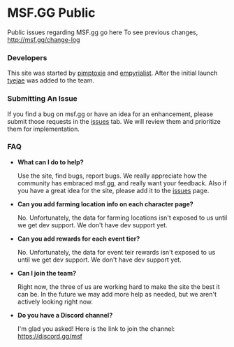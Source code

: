 # MSF.GG Public
Public issues regarding MSF.gg go here
To see previous changes, http://msf.gg/change-log

### Developers
This site was started by [pimptoxie](https://gitlab.com/drewk) and [empyrialist](https://gitlab.com/Empyrial). After the initial launch [tyejae](https://github.com/tyejae) was added to the team.

### Submitting An Issue
If you find a bug on msf.gg or have an idea for an enhancement, please submit those requests in the [issues](https://github.com/tyejae/msf.gg.public/issues) tab. We will review them and prioritize them for implementation. 

### FAQ
* **What can I do to help?**

  Use the site, find bugs, report bugs. We really appreciate how the community has embraced msf.gg, and really want your feedback. Also if you have a great idea for the site, please add it to the [issues](https://github.com/tyejae/msf.gg.public/issues) page.
* **Can you add farming location info on each character page?**

  No. Unfortunately, the data for farming locations isn't exposed to us until we get dev support. We don't have dev support yet.
* **Can you add rewards for each event tier?**

  No. Unfortunately, the data for event teir rewards isn't exposed to us until we get dev support. We don't have dev support yet.
* **Can I join the team?**

  Right now, the three of us are working hard to make the site the best it can be. In the future we may add more help as needed, but we aren't actively looking right now.
* **Do you have a Discord channel?**

  I'm glad you asked! Here is the link to join the channel: https://discord.gg/msf
